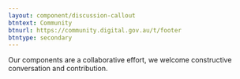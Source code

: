 ```yaml
---
layout: component/discussion-callout
btntext: Community
btnurl: https://community.digital.gov.au/t/footer
btntype: secondary
---
```


Our components are a collaborative effort, we welcome constructive conversation and contribution.
